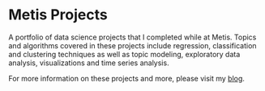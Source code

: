 # Metis Projects

A portfolio of data science projects that I completed while at Metis. Topics and algorithms covered in these projects include regression, classification and clustering techniques as well as topic modeling, exploratory data analysis, visualizations and time series analysis.

For more information on these projects and more, please visit my [blog](https://agdatascience.squarespace.com).
